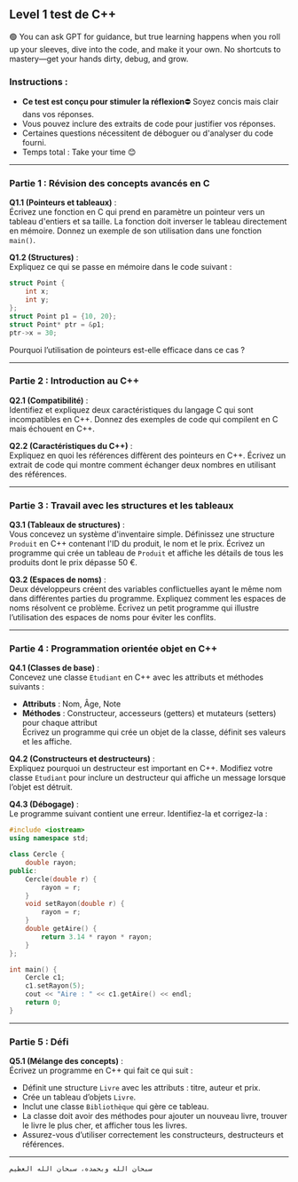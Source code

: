 ## **Level 1 test de C++**

🟢 You can ask GPT for guidance, but true learning happens when you roll up your sleeves, dive into the code, and make it your own. No shortcuts to mastery—get your hands dirty, debug, and grow.

### **Instructions :**  
- **Ce test est conçu pour stimuler la réflexion**⛔ Soyez concis mais clair dans vos réponses.  
- Vous pouvez inclure des extraits de code pour justifier vos réponses.  
- Certaines questions nécessitent de déboguer ou d'analyser du code fourni.  
- Temps total : Take your time 😊



---

### **Partie 1 : Révision des concepts avancés en C**  

**Q1.1 (Pointeurs et tableaux)** :  
Écrivez une fonction en C qui prend en paramètre un pointeur vers un tableau d'entiers et sa taille. La fonction doit inverser le tableau directement en mémoire. Donnez un exemple de son utilisation dans une fonction `main()`.  

**Q1.2 (Structures)** :  
Expliquez ce qui se passe en mémoire dans le code suivant :  
```c
struct Point {
    int x;
    int y;
};
struct Point p1 = {10, 20};
struct Point* ptr = &p1;
ptr->x = 30;
```
Pourquoi l’utilisation de pointeurs est-elle efficace dans ce cas ?  

---

### **Partie 2 : Introduction au C++**  

**Q2.1 (Compatibilité)** :  
Identifiez et expliquez deux caractéristiques du langage C qui sont incompatibles en C++. Donnez des exemples de code qui compilent en C mais échouent en C++.  

**Q2.2 (Caractéristiques du C++)** :  
Expliquez en quoi les références diffèrent des pointeurs en C++. Écrivez un extrait de code qui montre comment échanger deux nombres en utilisant des références.  

---

### **Partie 3 : Travail avec les structures et les tableaux**  

**Q3.1 (Tableaux de structures)** :  
Vous concevez un système d'inventaire simple. Définissez une structure `Produit` en C++ contenant l'ID du produit, le nom et le prix. Écrivez un programme qui crée un tableau de `Produit` et affiche les détails de tous les produits dont le prix dépasse 50 €.  

**Q3.2 (Espaces de noms)** :  
Deux développeurs créent des variables conflictuelles ayant le même nom dans différentes parties du programme. Expliquez comment les espaces de noms résolvent ce problème. Écrivez un petit programme qui illustre l’utilisation des espaces de noms pour éviter les conflits.  

---

### **Partie 4 : Programmation orientée objet en C++**  

**Q4.1 (Classes de base)** :  
Concevez une classe `Etudiant` en C++ avec les attributs et méthodes suivants :  
- **Attributs** : Nom, Âge, Note  
- **Méthodes** : Constructeur, accesseurs (getters) et mutateurs (setters) pour chaque attribut  
Écrivez un programme qui crée un objet de la classe, définit ses valeurs et les affiche.  

**Q4.2 (Constructeurs et destructeurs)** :  
Expliquez pourquoi un destructeur est important en C++. Modifiez votre classe `Etudiant` pour inclure un destructeur qui affiche un message lorsque l’objet est détruit.  

**Q4.3 (Débogage)** :  
Le programme suivant contient une erreur. Identifiez-la et corrigez-la :  
```cpp
#include <iostream>
using namespace std;

class Cercle {
    double rayon;
public:
    Cercle(double r) {
        rayon = r;
    }
    void setRayon(double r) {
        rayon = r;
    }
    double getAire() {
        return 3.14 * rayon * rayon;
    }
};

int main() {
    Cercle c1;
    c1.setRayon(5);
    cout << "Aire : " << c1.getAire() << endl;
    return 0;
}
```

---

### **Partie 5 : Défi**  

**Q5.1 (Mélange des concepts)** :  
Écrivez un programme en C++ qui fait ce qui suit :  
- Définit une structure `Livre` avec les attributs : titre, auteur et prix.  
- Crée un tableau d’objets `Livre`.  
- Inclut une classe `Bibliothèque` qui gère ce tableau.  
- La classe doit avoir des méthodes pour ajouter un nouveau livre, trouver le livre le plus cher, et afficher tous les livres.  
- Assurez-vous d’utiliser correctement les constructeurs, destructeurs et références.  

---
```
سبحان الله وبحمده، سبحان الله العظيم
```